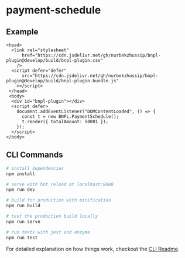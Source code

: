 # payment-schedule

## Example
```
<head>
  <link rel="stylesheet"
      href="https://cdn.jsdelivr.net/gh/nurbekzhussip/bnpl-plugin@develop/build/bnpl-plugin.css"
    />
  <script defer="defer"
      src="https://cdn.jsdelivr.net/gh/nurbekzhussip/bnpl-plugin@develop/build/bnpl-plugin.bundle.js"
    ></script>
 </head>
 <body>
  <div id="bnpl-plugin"></div>
  <script defer>
    document.addEventListener("DOMContentLoaded", () => {
      const t = new BNPL.PaymentSchedule();
      t.render({ totalAmount: 50001 });
    });
  </script>
</body>
```




## CLI Commands

``` bash
# install dependencies
npm install

# serve with hot reload at localhost:8080
npm run dev

# build for production with minification
npm run build

# test the production build locally
npm run serve

# run tests with jest and enzyme
npm run test
```

For detailed explanation on how things work, checkout the [CLI Readme](https://github.com/developit/preact-cli/blob/master/README.md).
